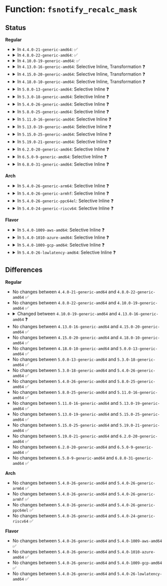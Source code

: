 # Function: <code>fsnotify_recalc_mask</code>

## Status
<b>Regular</b>
<ul>
<li>
<details>
<summary>In <code>4.4.0-21-generic-amd64</code>: ✅</summary>

```c
u32 fsnotify_recalc_mask(struct hlist_head * head)
```

```json
{
  "name": "fsnotify_recalc_mask",
  "collision_type": "Unique Global",
  "inline_type": "No",
  "funcs": [
    {
      "addr": 18446744071581271040,
      "name": "fsnotify_recalc_mask",
      "external": true,
      "loc": "fs/notify/mark.c:115",
      "file": "fs/notify/mark.c",
      "inline": "seen, unknown",
      "caller_inline": [],
      "caller_func": [
        "fs/notify/inode_mark.c:fsnotify_recalc_inode_mask",
        "fs/notify/inode_mark.c:fsnotify_destroy_inode_mark",
        "fs/notify/inode_mark.c:fsnotify_add_inode_mark",
        "fs/notify/vfsmount_mark.c:fsnotify_recalc_vfsmount_mask",
        "fs/notify/vfsmount_mark.c:fsnotify_destroy_vfsmount_mark",
        "fs/notify/vfsmount_mark.c:fsnotify_add_vfsmount_mark"
      ]
    }
  ],
  "symbols": [
    {
      "addr": 18446744071581271040,
      "name": "fsnotify_recalc_mask",
      "section": ".text",
      "bind": "STB_GLOBAL",
      "size": 38
    }
  ]
}
```
</details>
</li>
<li>
<details>
<summary>In <code>4.8.0-22-generic-amd64</code>: ✅</summary>

```c
u32 fsnotify_recalc_mask(struct hlist_head * head)
```

```json
{
  "name": "fsnotify_recalc_mask",
  "collision_type": "Unique Global",
  "inline_type": "No",
  "funcs": [
    {
      "addr": 18446744071581436656,
      "name": "fsnotify_recalc_mask",
      "external": true,
      "loc": "fs/notify/mark.c:119",
      "file": "fs/notify/mark.c",
      "inline": "seen, unknown",
      "caller_inline": [],
      "caller_func": [
        "fs/notify/inode_mark.c:fsnotify_add_inode_mark",
        "fs/notify/inode_mark.c:fsnotify_destroy_inode_mark",
        "fs/notify/inode_mark.c:fsnotify_recalc_inode_mask",
        "fs/notify/vfsmount_mark.c:fsnotify_add_vfsmount_mark",
        "fs/notify/vfsmount_mark.c:fsnotify_destroy_vfsmount_mark",
        "fs/notify/vfsmount_mark.c:fsnotify_recalc_vfsmount_mask"
      ]
    }
  ],
  "symbols": [
    {
      "addr": 18446744071581436656,
      "name": "fsnotify_recalc_mask",
      "section": ".text",
      "bind": "STB_GLOBAL",
      "size": 57
    }
  ]
}
```
</details>
</li>
<li>
<details>
<summary>In <code>4.10.0-19-generic-amd64</code>: ✅</summary>

```c
u32 fsnotify_recalc_mask(struct hlist_head * head)
```

```json
{
  "name": "fsnotify_recalc_mask",
  "collision_type": "Unique Global",
  "inline_type": "No",
  "funcs": [
    {
      "addr": 18446744071581517600,
      "name": "fsnotify_recalc_mask",
      "external": true,
      "loc": "fs/notify/mark.c:119",
      "file": "fs/notify/mark.c",
      "inline": "seen, unknown",
      "caller_inline": [],
      "caller_func": [
        "fs/notify/inode_mark.c:fsnotify_add_inode_mark",
        "fs/notify/inode_mark.c:fsnotify_destroy_inode_mark",
        "fs/notify/inode_mark.c:fsnotify_recalc_inode_mask",
        "fs/notify/vfsmount_mark.c:fsnotify_add_vfsmount_mark",
        "fs/notify/vfsmount_mark.c:fsnotify_destroy_vfsmount_mark",
        "fs/notify/vfsmount_mark.c:fsnotify_recalc_vfsmount_mask"
      ]
    }
  ],
  "symbols": [
    {
      "addr": 18446744071581517600,
      "name": "fsnotify_recalc_mask",
      "section": ".text",
      "bind": "STB_GLOBAL",
      "size": 57
    }
  ]
}
```
</details>
</li>
<li>
<details>
<summary>In <code>4.13.0-16-generic-amd64</code>: Selective Inline, Transformation ❓</summary>

```c
void fsnotify_recalc_mask(struct fsnotify_mark_connector * conn)
```

```json
{
  "name": "fsnotify_recalc_mask",
  "collision_type": "Unique Global",
  "inline_type": "Selective",
  "funcs": [
    {
      "addr": 18446744071581572349,
      "name": "fsnotify_recalc_mask",
      "external": true,
      "loc": "fs/notify/mark.c:145",
      "file": "fs/notify/mark.c",
      "inline": "not declared, inlined",
      "caller_inline": [
        "fs/notify/mark.c:fsnotify_add_mark_locked"
      ],
      "caller_func": [
        "fs/notify/mark.c:fsnotify_add_mark_locked",
        "fs/notify/inotify/inotify_user.c:SyS_inotify_add_watch",
        "fs/notify/fanotify/fanotify_user.c:fanotify_add_inode_mark",
        "fs/notify/fanotify/fanotify_user.c:fanotify_add_vfsmount_mark",
        "fs/notify/fanotify/fanotify_user.c:fanotify_remove_inode_mark",
        "fs/notify/fanotify/fanotify_user.c:fanotify_remove_vfsmount_mark"
      ]
    }
  ],
  "symbols": [
    {
      "addr": 18446744071581570944,
      "name": "fsnotify_recalc_mask.part.8",
      "section": ".text",
      "bind": "STB_LOCAL",
      "size": 54
    },
    {
      "addr": 18446744071581571040,
      "name": "fsnotify_recalc_mask",
      "section": ".text",
      "bind": "STB_GLOBAL",
      "size": 23
    }
  ]
}
```
</details>
</li>
<li>
<details>
<summary>In <code>4.15.0-20-generic-amd64</code>: Selective Inline, Transformation ❓</summary>

```c
void fsnotify_recalc_mask(struct fsnotify_mark_connector * conn)
```

```json
{
  "name": "fsnotify_recalc_mask",
  "collision_type": "Unique Global",
  "inline_type": "Selective",
  "funcs": [
    {
      "addr": 18446744071581716653,
      "name": "fsnotify_recalc_mask",
      "external": true,
      "loc": "fs/notify/mark.c:135",
      "file": "fs/notify/mark.c",
      "inline": "not declared, inlined",
      "caller_inline": [
        "fs/notify/mark.c:fsnotify_add_mark_locked"
      ],
      "caller_func": [
        "fs/notify/mark.c:fsnotify_add_mark_locked",
        "fs/notify/inotify/inotify_user.c:SyS_inotify_add_watch",
        "fs/notify/fanotify/fanotify_user.c:fanotify_add_inode_mark",
        "fs/notify/fanotify/fanotify_user.c:fanotify_add_vfsmount_mark",
        "fs/notify/fanotify/fanotify_user.c:fanotify_remove_inode_mark",
        "fs/notify/fanotify/fanotify_user.c:fanotify_remove_vfsmount_mark"
      ]
    }
  ],
  "symbols": [
    {
      "addr": 18446744071581715456,
      "name": "fsnotify_recalc_mask.part.8",
      "section": ".text",
      "bind": "STB_LOCAL",
      "size": 54
    },
    {
      "addr": 18446744071581715552,
      "name": "fsnotify_recalc_mask",
      "section": ".text",
      "bind": "STB_GLOBAL",
      "size": 23
    }
  ]
}
```
</details>
</li>
<li>
<details>
<summary>In <code>4.18.0-10-generic-amd64</code>: Selective Inline, Transformation ❓</summary>

```c
void fsnotify_recalc_mask(struct fsnotify_mark_connector * conn)
```

```json
{
  "name": "fsnotify_recalc_mask",
  "collision_type": "Unique Global",
  "inline_type": "Selective",
  "funcs": [
    {
      "addr": 18446744071581883647,
      "name": "fsnotify_recalc_mask",
      "external": true,
      "loc": "fs/notify/mark.c:134",
      "file": "fs/notify/mark.c",
      "inline": "not declared, inlined",
      "caller_inline": [
        "fs/notify/mark.c:fsnotify_add_mark_locked"
      ],
      "caller_func": [
        "fs/notify/mark.c:fsnotify_add_mark_locked",
        "fs/notify/inotify/inotify_user.c:inotify_update_watch",
        "fs/notify/fanotify/fanotify_user.c:do_fanotify_mark",
        "fs/notify/fanotify/fanotify_user.c:do_fanotify_mark",
        "fs/notify/fanotify/fanotify_user.c:do_fanotify_mark",
        "fs/notify/fanotify/fanotify_user.c:do_fanotify_mark"
      ]
    }
  ],
  "symbols": [
    {
      "addr": 18446744071581881216,
      "name": "fsnotify_recalc_mask.part.13",
      "section": ".text",
      "bind": "STB_LOCAL",
      "size": 58
    },
    {
      "addr": 18446744071581882320,
      "name": "fsnotify_recalc_mask",
      "section": ".text",
      "bind": "STB_GLOBAL",
      "size": 22
    }
  ]
}
```
</details>
</li>
<li>
<details>
<summary>In <code>5.0.0-13-generic-amd64</code>: Selective Inline ❓</summary>

```c
void fsnotify_recalc_mask(struct fsnotify_mark_connector * conn)
```

```json
{
  "name": "fsnotify_recalc_mask",
  "collision_type": "Unique Global",
  "inline_type": "Selective",
  "funcs": [
    {
      "addr": 18446744071581967248,
      "name": "fsnotify_recalc_mask",
      "external": true,
      "loc": "fs/notify/mark.c:153",
      "file": "fs/notify/mark.c",
      "inline": "not declared, inlined",
      "caller_inline": [],
      "caller_func": [
        "fs/notify/mark.c:fsnotify_add_mark_locked",
        "fs/notify/inotify/inotify_user.c:inotify_update_watch",
        "fs/notify/fanotify/fanotify_user.c:fanotify_add_mark",
        "fs/notify/fanotify/fanotify_user.c:fanotify_remove_mark"
      ]
    }
  ],
  "symbols": [
    {
      "addr": 18446744071581967248,
      "name": "fsnotify_recalc_mask",
      "section": ".text",
      "bind": "STB_GLOBAL",
      "size": 71
    }
  ]
}
```
</details>
</li>
<li>
<details>
<summary>In <code>5.3.0-18-generic-amd64</code>: Selective Inline ❓</summary>

```c
void fsnotify_recalc_mask(struct fsnotify_mark_connector * conn)
```

```json
{
  "name": "fsnotify_recalc_mask",
  "collision_type": "Unique Global",
  "inline_type": "Selective",
  "funcs": [
    {
      "addr": 18446744071582100880,
      "name": "fsnotify_recalc_mask",
      "external": true,
      "loc": "fs/notify/mark.c:141",
      "file": "fs/notify/mark.c",
      "inline": "not declared, inlined",
      "caller_inline": [],
      "caller_func": [
        "fs/notify/mark.c:fsnotify_add_mark_locked",
        "fs/notify/inotify/inotify_user.c:inotify_update_watch",
        "fs/notify/fanotify/fanotify_user.c:fanotify_add_mark",
        "fs/notify/fanotify/fanotify_user.c:fanotify_remove_mark"
      ]
    }
  ],
  "symbols": [
    {
      "addr": 18446744071582100880,
      "name": "fsnotify_recalc_mask",
      "section": ".text",
      "bind": "STB_GLOBAL",
      "size": 77
    }
  ]
}
```
</details>
</li>
<li>
<details>
<summary>In <code>5.4.0-26-generic-amd64</code>: Selective Inline ❓</summary>

```c
void fsnotify_recalc_mask(struct fsnotify_mark_connector * conn)
```

```json
{
  "name": "fsnotify_recalc_mask",
  "collision_type": "Unique Global",
  "inline_type": "Selective",
  "funcs": [
    {
      "addr": 18446744071582177664,
      "name": "fsnotify_recalc_mask",
      "external": true,
      "loc": "fs/notify/mark.c:141",
      "file": "fs/notify/mark.c",
      "inline": "not declared, inlined",
      "caller_inline": [],
      "caller_func": [
        "fs/notify/mark.c:fsnotify_add_mark_locked",
        "fs/notify/inotify/inotify_user.c:inotify_update_watch",
        "fs/notify/fanotify/fanotify_user.c:fanotify_add_mark",
        "fs/notify/fanotify/fanotify_user.c:fanotify_remove_mark"
      ]
    }
  ],
  "symbols": [
    {
      "addr": 18446744071582177664,
      "name": "fsnotify_recalc_mask",
      "section": ".text",
      "bind": "STB_GLOBAL",
      "size": 77
    }
  ]
}
```
</details>
</li>
<li>
<details>
<summary>In <code>5.8.0-25-generic-amd64</code>: Selective Inline ❓</summary>

```c
void fsnotify_recalc_mask(struct fsnotify_mark_connector * conn)
```

```json
{
  "name": "fsnotify_recalc_mask",
  "collision_type": "Unique Global",
  "inline_type": "Selective",
  "funcs": [
    {
      "addr": 18446744071582416511,
      "name": "fsnotify_recalc_mask",
      "external": true,
      "loc": "fs/notify/mark.c:141",
      "file": "fs/notify/mark.c",
      "inline": "not declared, inlined",
      "caller_inline": [
        "fs/notify/mark.c:fsnotify_add_mark_locked",
        "fs/notify/mark.c:fsnotify_add_mark_locked"
      ],
      "caller_func": [
        "fs/notify/inotify/inotify_user.c:inotify_update_watch",
        "fs/notify/fanotify/fanotify_user.c:fanotify_add_mark",
        "fs/notify/fanotify/fanotify_user.c:fanotify_remove_mark"
      ]
    }
  ],
  "symbols": [
    {
      "addr": 18446744071582415472,
      "name": "fsnotify_recalc_mask",
      "section": ".text",
      "bind": "STB_GLOBAL",
      "size": 81
    }
  ]
}
```
</details>
</li>
<li>
<details>
<summary>In <code>5.11.0-16-generic-amd64</code>: Selective Inline ❓</summary>

```c
void fsnotify_recalc_mask(struct fsnotify_mark_connector * conn)
```

```json
{
  "name": "fsnotify_recalc_mask",
  "collision_type": "Unique Global",
  "inline_type": "Selective",
  "funcs": [
    {
      "addr": 18446744071582470639,
      "name": "fsnotify_recalc_mask",
      "external": true,
      "loc": "fs/notify/mark.c:141",
      "file": "fs/notify/mark.c",
      "inline": "not declared, inlined",
      "caller_inline": [
        "fs/notify/mark.c:fsnotify_add_mark_locked",
        "fs/notify/mark.c:fsnotify_add_mark_locked"
      ],
      "caller_func": [
        "fs/notify/inotify/inotify_user.c:inotify_update_watch",
        "fs/notify/fanotify/fanotify_user.c:fanotify_add_mark",
        "fs/notify/fanotify/fanotify_user.c:fanotify_remove_mark"
      ]
    }
  ],
  "symbols": [
    {
      "addr": 18446744071582469616,
      "name": "fsnotify_recalc_mask",
      "section": ".text",
      "bind": "STB_GLOBAL",
      "size": 81
    }
  ]
}
```
</details>
</li>
<li>
<details>
<summary>In <code>5.13.0-19-generic-amd64</code>: Selective Inline ❓</summary>

```c
void fsnotify_recalc_mask(struct fsnotify_mark_connector * conn)
```

```json
{
  "name": "fsnotify_recalc_mask",
  "collision_type": "Unique Global",
  "inline_type": "Selective",
  "funcs": [
    {
      "addr": 18446744071582497691,
      "name": "fsnotify_recalc_mask",
      "external": true,
      "loc": "fs/notify/mark.c:141",
      "file": "fs/notify/mark.c",
      "inline": "not declared, inlined",
      "caller_inline": [
        "fs/notify/mark.c:fsnotify_add_mark_locked",
        "fs/notify/mark.c:fsnotify_add_mark_locked"
      ],
      "caller_func": [
        "fs/notify/inotify/inotify_user.c:inotify_update_watch",
        "fs/notify/fanotify/fanotify_user.c:fanotify_add_mark",
        "fs/notify/fanotify/fanotify_user.c:fanotify_remove_mark"
      ]
    }
  ],
  "symbols": [
    {
      "addr": 18446744071582496688,
      "name": "fsnotify_recalc_mask",
      "section": ".text",
      "bind": "STB_GLOBAL",
      "size": 81
    }
  ]
}
```
</details>
</li>
<li>
<details>
<summary>In <code>5.15.0-25-generic-amd64</code>: Selective Inline ❓</summary>

```c
void fsnotify_recalc_mask(struct fsnotify_mark_connector * conn)
```

```json
{
  "name": "fsnotify_recalc_mask",
  "collision_type": "Unique Global",
  "inline_type": "Selective",
  "funcs": [
    {
      "addr": 18446744071582812571,
      "name": "fsnotify_recalc_mask",
      "external": true,
      "loc": "fs/notify/mark.c:141",
      "file": "fs/notify/mark.c",
      "inline": "not declared, inlined",
      "caller_inline": [
        "fs/notify/mark.c:fsnotify_add_mark_locked",
        "fs/notify/mark.c:fsnotify_add_mark_locked"
      ],
      "caller_func": [
        "fs/notify/dnotify/dnotify.c:fcntl_dirnotify",
        "fs/notify/dnotify/dnotify.c:dnotify_flush",
        "fs/notify/dnotify/dnotify.c:dnotify_handle_event",
        "fs/notify/inotify/inotify_user.c:inotify_update_watch",
        "fs/notify/fanotify/fanotify_user.c:fanotify_add_mark",
        "fs/notify/fanotify/fanotify_user.c:fanotify_remove_mark"
      ]
    }
  ],
  "symbols": [
    {
      "addr": 18446744071582811488,
      "name": "fsnotify_recalc_mask",
      "section": ".text",
      "bind": "STB_GLOBAL",
      "size": 81
    }
  ]
}
```
</details>
</li>
<li>
<details>
<summary>In <code>5.19.0-21-generic-amd64</code>: Selective Inline ❓</summary>

```c
void fsnotify_recalc_mask(struct fsnotify_mark_connector * conn)
```

```json
{
  "name": "fsnotify_recalc_mask",
  "collision_type": "Unique Global",
  "inline_type": "Selective",
  "funcs": [
    {
      "addr": 18446744071583367216,
      "name": "fsnotify_recalc_mask",
      "external": true,
      "loc": "fs/notify/mark.c:185",
      "file": "fs/notify/mark.c",
      "inline": "not declared, inlined",
      "caller_inline": [
        "fs/notify/mark.c:fsnotify_add_mark_locked",
        "fs/notify/mark.c:fsnotify_add_mark_locked"
      ],
      "caller_func": [
        "fs/notify/dnotify/dnotify.c:fcntl_dirnotify",
        "fs/notify/dnotify/dnotify.c:dnotify_flush",
        "fs/notify/dnotify/dnotify.c:dnotify_handle_event",
        "fs/notify/inotify/inotify_user.c:inotify_update_watch",
        "fs/notify/fanotify/fanotify_user.c:fanotify_add_mark",
        "fs/notify/fanotify/fanotify_user.c:fanotify_remove_mark"
      ]
    }
  ],
  "symbols": [
    {
      "addr": 18446744071583365920,
      "name": "fsnotify_recalc_mask",
      "section": ".text",
      "bind": "STB_GLOBAL",
      "size": 99
    }
  ]
}
```
</details>
</li>
<li>
<details>
<summary>In <code>6.2.0-20-generic-amd64</code>: Selective Inline ❓</summary>

```c
void fsnotify_recalc_mask(struct fsnotify_mark_connector * conn)
```

```json
{
  "name": "fsnotify_recalc_mask",
  "collision_type": "Unique Global",
  "inline_type": "Selective",
  "funcs": [
    {
      "addr": 18446744071583951296,
      "name": "fsnotify_recalc_mask",
      "external": true,
      "loc": "fs/notify/mark.c:185",
      "file": "fs/notify/mark.c",
      "inline": "not declared, inlined",
      "caller_inline": [
        "fs/notify/mark.c:fsnotify_add_mark_locked",
        "fs/notify/mark.c:fsnotify_add_mark_locked"
      ],
      "caller_func": [
        "fs/notify/dnotify/dnotify.c:fcntl_dirnotify",
        "fs/notify/dnotify/dnotify.c:dnotify_flush",
        "fs/notify/dnotify/dnotify.c:dnotify_handle_event",
        "fs/notify/inotify/inotify_user.c:inotify_update_watch",
        "fs/notify/fanotify/fanotify_user.c:fanotify_add_mark",
        "fs/notify/fanotify/fanotify_user.c:fanotify_remove_mark"
      ]
    }
  ],
  "symbols": [
    {
      "addr": 18446744071583949888,
      "name": "fsnotify_recalc_mask",
      "section": ".text",
      "bind": "STB_GLOBAL",
      "size": 99
    }
  ]
}
```
</details>
</li>
<li>
<details>
<summary>In <code>6.5.0-9-generic-amd64</code>: Selective Inline ❓</summary>

```c
void fsnotify_recalc_mask(struct fsnotify_mark_connector * conn)
```

```json
{
  "name": "fsnotify_recalc_mask",
  "collision_type": "Unique Global",
  "inline_type": "Selective",
  "funcs": [
    {
      "addr": 18446744071584174592,
      "name": "fsnotify_recalc_mask",
      "external": true,
      "loc": "fs/notify/mark.c:185",
      "file": "fs/notify/mark.c",
      "inline": "not declared, inlined",
      "caller_inline": [
        "fs/notify/mark.c:fsnotify_add_mark_locked",
        "fs/notify/mark.c:fsnotify_add_mark_locked"
      ],
      "caller_func": [
        "fs/notify/dnotify/dnotify.c:fcntl_dirnotify",
        "fs/notify/dnotify/dnotify.c:dnotify_flush",
        "fs/notify/dnotify/dnotify.c:dnotify_handle_event",
        "fs/notify/inotify/inotify_user.c:inotify_update_watch",
        "fs/notify/fanotify/fanotify_user.c:fanotify_add_mark",
        "fs/notify/fanotify/fanotify_user.c:fanotify_remove_mark"
      ]
    }
  ],
  "symbols": [
    {
      "addr": 18446744071584173168,
      "name": "fsnotify_recalc_mask",
      "section": ".text",
      "bind": "STB_GLOBAL",
      "size": 99
    }
  ]
}
```
</details>
</li>
<li>
<details>
<summary>In <code>6.8.0-31-generic-amd64</code>: Selective Inline ❓</summary>

```c
void fsnotify_recalc_mask(struct fsnotify_mark_connector * conn)
```

```json
{
  "name": "fsnotify_recalc_mask",
  "collision_type": "Unique Global",
  "inline_type": "Selective",
  "funcs": [
    {
      "addr": 18446744071584388570,
      "name": "fsnotify_recalc_mask",
      "external": true,
      "loc": "fs/notify/mark.c:185",
      "file": "fs/notify/mark.c",
      "inline": "not declared, inlined",
      "caller_inline": [
        "fs/notify/mark.c:fsnotify_add_mark_locked",
        "fs/notify/mark.c:fsnotify_add_mark_locked"
      ],
      "caller_func": [
        "fs/notify/dnotify/dnotify.c:fcntl_dirnotify",
        "fs/notify/dnotify/dnotify.c:dnotify_flush",
        "fs/notify/dnotify/dnotify.c:dnotify_handle_event",
        "fs/notify/inotify/inotify_user.c:inotify_update_watch",
        "fs/notify/fanotify/fanotify_user.c:fanotify_add_mark",
        "fs/notify/fanotify/fanotify_user.c:fanotify_remove_mark"
      ]
    }
  ],
  "symbols": [
    {
      "addr": 18446744071584387152,
      "name": "fsnotify_recalc_mask",
      "section": ".text",
      "bind": "STB_GLOBAL",
      "size": 99
    }
  ]
}
```
</details>
</li>
</ul>
<b>Arch</b>
<ul>
<li>
<details>
<summary>In <code>5.4.0-26-generic-arm64</code>: Selective Inline ❓</summary>

```c
void fsnotify_recalc_mask(struct fsnotify_mark_connector * conn)
```

```json
{
  "name": "fsnotify_recalc_mask",
  "collision_type": "Unique Global",
  "inline_type": "Selective",
  "funcs": [
    {
      "addr": 18446603336493735776,
      "name": "fsnotify_recalc_mask",
      "external": true,
      "loc": "fs/notify/mark.c:141",
      "file": "fs/notify/mark.c",
      "inline": "not declared, inlined",
      "caller_inline": [],
      "caller_func": [
        "fs/notify/mark.c:fsnotify_add_mark_locked",
        "fs/notify/inotify/inotify_user.c:__arm64_sys_inotify_add_watch",
        "fs/notify/fanotify/fanotify_user.c:fanotify_add_mark",
        "fs/notify/fanotify/fanotify_user.c:fanotify_remove_mark"
      ]
    }
  ],
  "symbols": [
    {
      "addr": 18446603336493735776,
      "name": "fsnotify_recalc_mask",
      "section": ".text",
      "bind": "STB_GLOBAL",
      "size": 144
    }
  ]
}
```
</details>
</li>
<li>
<details>
<summary>In <code>5.4.0-26-generic-armhf</code>: Selective Inline ❓</summary>

```c
void fsnotify_recalc_mask(struct fsnotify_mark_connector * conn)
```

```json
{
  "name": "fsnotify_recalc_mask",
  "collision_type": "Unique Global",
  "inline_type": "Selective",
  "funcs": [
    {
      "addr": 3227260112,
      "name": "fsnotify_recalc_mask",
      "external": true,
      "loc": "fs/notify/mark.c:141",
      "file": "fs/notify/mark.c",
      "inline": "not declared, inlined",
      "caller_inline": [],
      "caller_func": [
        "fs/notify/mark.c:fsnotify_add_mark_locked",
        "fs/notify/inotify/inotify_user.c:__se_sys_inotify_add_watch",
        "fs/notify/fanotify/fanotify_user.c:fanotify_add_mark",
        "fs/notify/fanotify/fanotify_user.c:fanotify_remove_mark"
      ]
    }
  ],
  "symbols": [
    {
      "addr": 3227260112,
      "name": "fsnotify_recalc_mask",
      "section": ".text",
      "bind": "STB_GLOBAL",
      "size": 92
    }
  ]
}
```
</details>
</li>
<li>
<details>
<summary>In <code>5.4.0-26-generic-ppc64el</code>: Selective Inline ❓</summary>

```c
void fsnotify_recalc_mask(struct fsnotify_mark_connector * conn)
```

```json
{
  "name": "fsnotify_recalc_mask",
  "collision_type": "Unique Global",
  "inline_type": "Selective",
  "funcs": [
    {
      "addr": 13835058055287344944,
      "name": "fsnotify_recalc_mask",
      "external": true,
      "loc": "fs/notify/mark.c:141",
      "file": "fs/notify/mark.c",
      "inline": "not declared, inlined",
      "caller_inline": [],
      "caller_func": [
        "fs/notify/mark.c:fsnotify_add_mark_locked",
        "fs/notify/dnotify/dnotify.c:dnotify_recalc_inode_mask",
        "fs/notify/inotify/inotify_user.c:__se_sys_inotify_add_watch",
        "fs/notify/fanotify/fanotify_user.c:fanotify_add_mark",
        "fs/notify/fanotify/fanotify_user.c:fanotify_remove_mark"
      ]
    }
  ],
  "symbols": [
    {
      "addr": 13835058055287344944,
      "name": "fsnotify_recalc_mask",
      "section": ".text",
      "bind": "STB_GLOBAL",
      "size": 192
    }
  ]
}
```
</details>
</li>
<li>
<details>
<summary>In <code>5.4.0-24-generic-riscv64</code>: Selective Inline ❓</summary>

```c
void fsnotify_recalc_mask(struct fsnotify_mark_connector * conn)
```

```json
{
  "name": "fsnotify_recalc_mask",
  "collision_type": "Unique Global",
  "inline_type": "Selective",
  "funcs": [
    {
      "addr": 18446743936273344502,
      "name": "fsnotify_recalc_mask",
      "external": true,
      "loc": "fs/notify/mark.c:141",
      "file": "fs/notify/mark.c",
      "inline": "not declared, inlined",
      "caller_inline": [],
      "caller_func": [
        "fs/notify/mark.c:fsnotify_add_mark_locked",
        "fs/notify/inotify/inotify_user.c:__se_sys_inotify_add_watch",
        "fs/notify/fanotify/fanotify_user.c:fanotify_add_mark",
        "fs/notify/fanotify/fanotify_user.c:fanotify_remove_mark"
      ]
    }
  ],
  "symbols": [
    {
      "addr": 18446743936273344502,
      "name": "fsnotify_recalc_mask",
      "section": ".text",
      "bind": "STB_GLOBAL",
      "size": 148
    }
  ]
}
```
</details>
</li>
</ul>
<b>Flavor</b>
<ul>
<li>
<details>
<summary>In <code>5.4.0-1009-aws-amd64</code>: Selective Inline ❓</summary>

```c
void fsnotify_recalc_mask(struct fsnotify_mark_connector * conn)
```

```json
{
  "name": "fsnotify_recalc_mask",
  "collision_type": "Unique Global",
  "inline_type": "Selective",
  "funcs": [
    {
      "addr": 18446744071582146400,
      "name": "fsnotify_recalc_mask",
      "external": true,
      "loc": "fs/notify/mark.c:141",
      "file": "fs/notify/mark.c",
      "inline": "not declared, inlined",
      "caller_inline": [],
      "caller_func": [
        "fs/notify/mark.c:fsnotify_add_mark_locked",
        "fs/notify/inotify/inotify_user.c:inotify_update_watch",
        "fs/notify/fanotify/fanotify_user.c:fanotify_add_mark",
        "fs/notify/fanotify/fanotify_user.c:fanotify_remove_mark"
      ]
    }
  ],
  "symbols": [
    {
      "addr": 18446744071582146400,
      "name": "fsnotify_recalc_mask",
      "section": ".text",
      "bind": "STB_GLOBAL",
      "size": 77
    }
  ]
}
```
</details>
</li>
<li>
<details>
<summary>In <code>5.4.0-1010-azure-amd64</code>: Selective Inline ❓</summary>

```c
void fsnotify_recalc_mask(struct fsnotify_mark_connector * conn)
```

```json
{
  "name": "fsnotify_recalc_mask",
  "collision_type": "Unique Global",
  "inline_type": "Selective",
  "funcs": [
    {
      "addr": 18446744071582083840,
      "name": "fsnotify_recalc_mask",
      "external": true,
      "loc": "fs/notify/mark.c:141",
      "file": "fs/notify/mark.c",
      "inline": "not declared, inlined",
      "caller_inline": [],
      "caller_func": [
        "fs/notify/mark.c:fsnotify_add_mark_locked",
        "fs/notify/inotify/inotify_user.c:inotify_update_watch",
        "fs/notify/fanotify/fanotify_user.c:fanotify_add_mark",
        "fs/notify/fanotify/fanotify_user.c:fanotify_remove_mark"
      ]
    }
  ],
  "symbols": [
    {
      "addr": 18446744071582083840,
      "name": "fsnotify_recalc_mask",
      "section": ".text",
      "bind": "STB_GLOBAL",
      "size": 77
    }
  ]
}
```
</details>
</li>
<li>
<details>
<summary>In <code>5.4.0-1009-gcp-amd64</code>: Selective Inline ❓</summary>

```c
void fsnotify_recalc_mask(struct fsnotify_mark_connector * conn)
```

```json
{
  "name": "fsnotify_recalc_mask",
  "collision_type": "Unique Global",
  "inline_type": "Selective",
  "funcs": [
    {
      "addr": 18446744071582136880,
      "name": "fsnotify_recalc_mask",
      "external": true,
      "loc": "fs/notify/mark.c:141",
      "file": "fs/notify/mark.c",
      "inline": "not declared, inlined",
      "caller_inline": [],
      "caller_func": [
        "fs/notify/mark.c:fsnotify_add_mark_locked",
        "fs/notify/inotify/inotify_user.c:inotify_update_watch",
        "fs/notify/fanotify/fanotify_user.c:fanotify_add_mark",
        "fs/notify/fanotify/fanotify_user.c:fanotify_remove_mark"
      ]
    }
  ],
  "symbols": [
    {
      "addr": 18446744071582136880,
      "name": "fsnotify_recalc_mask",
      "section": ".text",
      "bind": "STB_GLOBAL",
      "size": 77
    }
  ]
}
```
</details>
</li>
<li>
<details>
<summary>In <code>5.4.0-26-lowlatency-amd64</code>: Selective Inline ❓</summary>

```c
void fsnotify_recalc_mask(struct fsnotify_mark_connector * conn)
```

```json
{
  "name": "fsnotify_recalc_mask",
  "collision_type": "Unique Global",
  "inline_type": "Selective",
  "funcs": [
    {
      "addr": 18446744071582209904,
      "name": "fsnotify_recalc_mask",
      "external": true,
      "loc": "fs/notify/mark.c:141",
      "file": "fs/notify/mark.c",
      "inline": "not declared, inlined",
      "caller_inline": [],
      "caller_func": [
        "fs/notify/mark.c:fsnotify_add_mark_locked",
        "fs/notify/inotify/inotify_user.c:inotify_update_watch",
        "fs/notify/fanotify/fanotify_user.c:fanotify_add_mark",
        "fs/notify/fanotify/fanotify_user.c:fanotify_remove_mark"
      ]
    }
  ],
  "symbols": [
    {
      "addr": 18446744071582209904,
      "name": "fsnotify_recalc_mask",
      "section": ".text",
      "bind": "STB_GLOBAL",
      "size": 69
    }
  ]
}
```
</details>
</li>
</ul>

## Differences
<b>Regular</b>
<ul>
<li>
No changes between <code>4.4.0-21-generic-amd64</code> and <code>4.8.0-22-generic-amd64</code> ✅
</li>
<li>
No changes between <code>4.8.0-22-generic-amd64</code> and <code>4.10.0-19-generic-amd64</code> ✅
</li>
<li>
<details>
<summary>Changed between <code>4.10.0-19-generic-amd64</code> and <code>4.13.0-16-generic-amd64</code> ❓</summary>
<ul>
<li>
<b>Param added. </b>
<code>struct fsnotify_mark_connector * conn</code>
</li>
<li>
<b>Param removed. </b>
<code>struct hlist_head * head</code>
</li>
<li>
<b>Return type changed. </b>
<code>u32</code> ➡️ <code>void</code>
</li>
</ul>
</details>
</li>
<li>
No changes between <code>4.13.0-16-generic-amd64</code> and <code>4.15.0-20-generic-amd64</code> ✅
</li>
<li>
No changes between <code>4.15.0-20-generic-amd64</code> and <code>4.18.0-10-generic-amd64</code> ✅
</li>
<li>
No changes between <code>4.18.0-10-generic-amd64</code> and <code>5.0.0-13-generic-amd64</code> ✅
</li>
<li>
No changes between <code>5.0.0-13-generic-amd64</code> and <code>5.3.0-18-generic-amd64</code> ✅
</li>
<li>
No changes between <code>5.3.0-18-generic-amd64</code> and <code>5.4.0-26-generic-amd64</code> ✅
</li>
<li>
No changes between <code>5.4.0-26-generic-amd64</code> and <code>5.8.0-25-generic-amd64</code> ✅
</li>
<li>
No changes between <code>5.8.0-25-generic-amd64</code> and <code>5.11.0-16-generic-amd64</code> ✅
</li>
<li>
No changes between <code>5.11.0-16-generic-amd64</code> and <code>5.13.0-19-generic-amd64</code> ✅
</li>
<li>
No changes between <code>5.13.0-19-generic-amd64</code> and <code>5.15.0-25-generic-amd64</code> ✅
</li>
<li>
No changes between <code>5.15.0-25-generic-amd64</code> and <code>5.19.0-21-generic-amd64</code> ✅
</li>
<li>
No changes between <code>5.19.0-21-generic-amd64</code> and <code>6.2.0-20-generic-amd64</code> ✅
</li>
<li>
No changes between <code>6.2.0-20-generic-amd64</code> and <code>6.5.0-9-generic-amd64</code> ✅
</li>
<li>
No changes between <code>6.5.0-9-generic-amd64</code> and <code>6.8.0-31-generic-amd64</code> ✅
</li>
</ul>
<b>Arch</b>
<ul>
<li>
No changes between <code>5.4.0-26-generic-amd64</code> and <code>5.4.0-26-generic-arm64</code> ✅
</li>
<li>
No changes between <code>5.4.0-26-generic-amd64</code> and <code>5.4.0-26-generic-armhf</code> ✅
</li>
<li>
No changes between <code>5.4.0-26-generic-amd64</code> and <code>5.4.0-26-generic-ppc64el</code> ✅
</li>
<li>
No changes between <code>5.4.0-26-generic-amd64</code> and <code>5.4.0-24-generic-riscv64</code> ✅
</li>
</ul>
<b>Flavor</b>
<ul>
<li>
No changes between <code>5.4.0-26-generic-amd64</code> and <code>5.4.0-1009-aws-amd64</code> ✅
</li>
<li>
No changes between <code>5.4.0-26-generic-amd64</code> and <code>5.4.0-1010-azure-amd64</code> ✅
</li>
<li>
No changes between <code>5.4.0-26-generic-amd64</code> and <code>5.4.0-1009-gcp-amd64</code> ✅
</li>
<li>
No changes between <code>5.4.0-26-generic-amd64</code> and <code>5.4.0-26-lowlatency-amd64</code> ✅
</li>
</ul>
